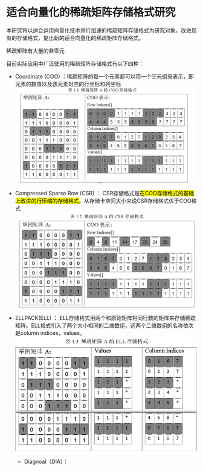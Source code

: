 # 适合向量化的稀疏矩阵存储格式研究

本研究将以适合运用向量化技术并行加速的稀疏矩阵存储格式为研究对象，改进现有的存储格式，提出新的适合向量化的稀疏矩阵存储格式。

稀疏矩阵有大量的非零元

目前实际应用中广泛使用的稀疏矩阵存储格式有以下四种：

- Coordinate (COO) ：稀疏矩阵的每一个元素都可以用一个三元组来表示，即元素的数值以及该元素对应的行坐标和列坐标![](../img/2024-12-11-11-01-06-image.png)

- Compressed Sparse Row (CSR) ： CSR存储格式是<mark>在COO存储格式的基础上改进的行压缩的存储格式</mark>。从存储卡空间大小来说CSR存储格式优于COO格式![](../img/2024-12-11-11-09-08-image.png)

- ELLPACK(ELL) ： ELL存储格式用两个和原始矩阵相同行数的矩阵来存储稀疏矩阵。ELL格式引入了两个大小相同的二维数组，这两个二维数组的名称依次是column indices，values。![](../img/2024-12-11-11-39-07-image.png)![](../img/2024-12-11-11-37-51-image.png)![](../img/2024-12-11-11-38-20-image.png)
  
  - Diagnoal（DIA）：
